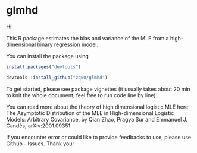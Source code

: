 # glmhd

Hi! 

This R package estimates the bias and variance of the MLE from a high-dimensional binary regression model. 

You can install the package using 

```R
install.packages("devtools")

devtools::install_github("zq00/glmhd")
```

To get started, please see package vignettes (it usually takes about 20 min to knit the whole document, feel free to run code line by line). 

You can read more about the theory of high dimensional logistic MLE here: 
The Asymptotic Distribution of the MLE in High-dimensional Logistic Models: Arbitrary Covariance, by Qian Zhao, Pragya Sur and Emmanuel J. Candès, 	arXiv:2001.09351

If you encounter error or could like to provide feedbacks to use, please use Github - Issues. Thank you! 
